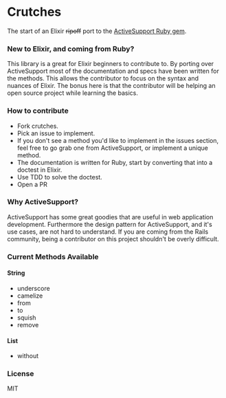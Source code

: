 Crutches
=======

The start of an Elixir ~~ripoff~~ port to the [ActiveSupport Ruby gem](https://github.com/rails/rails/tree/master/activesupport).

### New to Elixir, and coming from Ruby?
This library is a great for Elixir beginners to contribute to. By porting over ActiveSupport most of the documentation and specs have been written for the methods. This allows the contributor to focus on the syntax and nuances of Elixir. The bonus here is that the contributor will be helping an open source project while learning the basics.

### How to contribute
* Fork crutches.
* Pick an issue to implement.
* If you don't see a method you'd like to implement in the issues section, feel free to go grab one from ActiveSupport, or implement a unique method.
* The documentation is written for Ruby, start by converting that into a doctest in Elixir.
* Use TDD to solve the doctest.
* Open a PR

### Why ActiveSupport?
ActiveSupport has some great goodies that are useful in web application development. Furthermore the design pattern for ActiveSupport, and it's use cases, are not hard to understand. If you are coming from the Rails community, being a contributor on this project shouldn't be overly difficult.

### Current Methods Available

#### String
* underscore
* camelize
* from
* to
* squish
* remove

#### List
* without

### License
MIT
